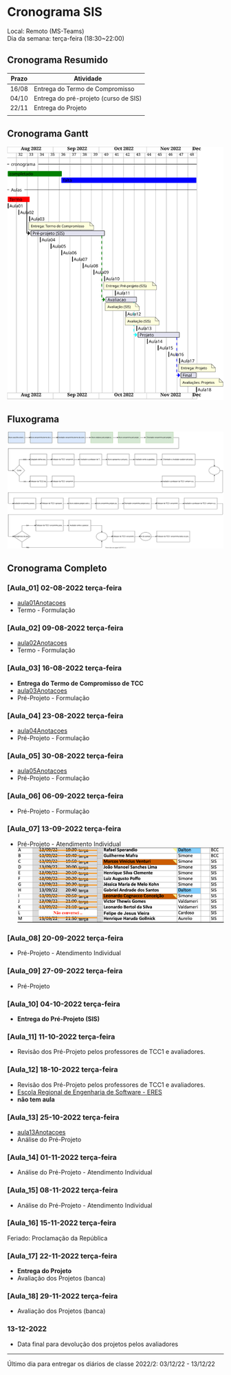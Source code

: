 # Cronograma SIS

Local: Remoto (MS-Teams)  
Dia da semana: terça-feira (18:30\~22:00)  

## Cronograma Resumido

<!-- ☞ bbf1208b-fad1-418c-a756-d8618c7a1419 -->
| Prazo      | Atividade                                       |  
| ---------- | ----------------------------------------------- |  
| 16/08      | Entrega do Termo de Compromisso                 |  
| 04/10      | Entrega do pré-projeto (curso de SIS)           |  
| 22/11      | Entrega do Projeto                              |  
|            |                                                 |  

## Cronograma Gantt

![Cronograma Gantt](./svg/cronograma_SIS.svg "Cronograma Gantt")  

## Fluxograma

![Fluxograma](cronogramaFluxograma.drawio.svg "fluxograma")  

## Cronograma Completo

### [Aula_01] 02-08-2022 terça-feira

- [aula01Anotacoes](Aulas/aula01Anotacoes.md "aula01Anotacoes")  
- Termo - Formulação  

### [Aula_02] 09-08-2022 terça-feira

<!-- \[AVISO] Termo atraso https://github.com/dalton-reis/disciplinaTCC1Privado/projects/1#card-67011391 -->  

- [aula02Anotacoes](Aulas/aula02Anotacoes.md "aula02Anotacoes")  
- Termo - Formulação  

### [Aula_03] 16-08-2022 terça-feira

- **Entrega do Termo de Compromisso de TCC**  
- [aula03Anotacoes](Aulas/aula03Anotacoes.md "aula03Anotacoes")  
- Pré-Projeto - Formulação  

### [Aula_04] 23-08-2022 terça-feira

<!-- \[AVISO] Orientadores https://github.com/dalton-reis/disciplinaTCC1Privado/projects/1#card-67524750 -->
- [aula04Anotacoes](Aulas/aula04Anotacoes.md "aula04Anotacoes")  
- Pré-Projeto - Formulação  

### [Aula_05] 30-08-2022 terça-feira

- [aula05Anotacoes](Aulas/aula05Anotacoes.md "aula05Anotacoes")  
- Pré-Projeto - Formulação  

### [Aula_06] 06-09-2022 terça-feira

<!-- \[ ] banca SIS https://github.com/dalton-reis/disciplinaTCC1Privado/projects/1#card-67445856 -->  
- Pré-Projeto - Formulação  

### [Aula_07] 13-09-2022 terça-feira

<!-- \[ ] Atendimento SIS: https://github.com/dalton-reis/disciplinaTCC1Privado/projects/1#card-67514774 -->  
- Pré-Projeto - Atendimento Individual  
![Atendimento SIS](Aulas/AtendimentoSIS.png "Atendimento SIS")  

### [Aula_08] 20-09-2022 terça-feira

- Pré-Projeto - Atendimento Individual
<!-- **[Atendimento SIS](Material/AtendimentoSIS.png "Atendimento SIS")** -->

### [Aula_09] 27-09-2022 terça-feira

- Pré-Projeto  

### [Aula_10] 04-10-2022 terça-feira

- **Entrega do Pré-Projeto (SIS)**  

### [Aula_11] 11-10-2022 terça-feira

- Revisão dos Pré-Projeto pelos professores de TCC1 e avaliadores.  

### [Aula_12] 18-10-2022 terça-feira

- Revisão dos Pré-Projeto pelos professores de TCC1 e avaliadores.  
- [Escola Regional de Engenharia de Software - ERES](https://eres-sbc-br.github.io/eres2022/ "Escola Regional de Engenharia de Software - ERES")  
- **não tem aula**  

### [Aula_13] 25-10-2022 terça-feira

- [aula13Anotacoes](Aulas/aula13Anotacoes.md "aula13Anotacoes")  
- Análise do Pré-Projeto  

### [Aula_14] 01-11-2022 terça-feira

- Análise do Pré-Projeto - Atendimento Individual  

### [Aula_15] 08-11-2022 terça-feira

- Análise do Pré-Projeto - Atendimento Individual  

### [Aula_16] 15-11-2022 terça-feira

Feriado: Proclamação da República

### [Aula_17] 22-11-2022 terça-feira

- **Entrega do Projeto**  
- Avaliação dos Projetos (banca)  

### [Aula_18] 29-11-2022 terça-feira

- Avaliação dos Projetos (banca)  

### 13-12-2022

- Data final para devolução dos projetos pelos avaliadores  

-----------

Último dia para entregar os diários de classe 2022/2: 03/12/22 - 13/12/22  
